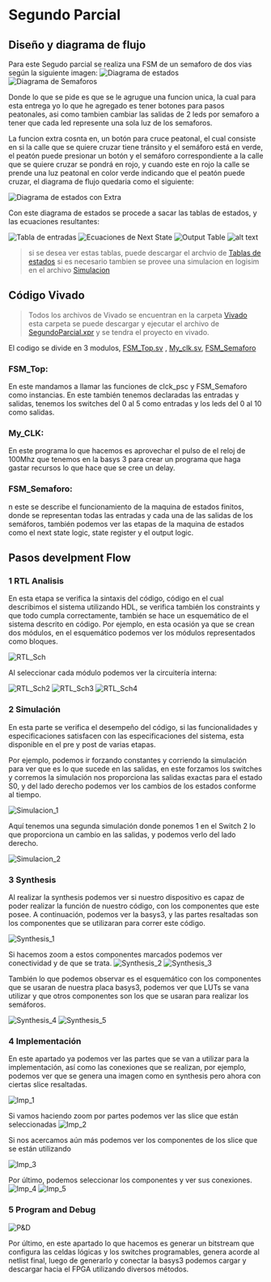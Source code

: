 # Segundo Parcial

## Diseño y diagrama de flujo
Para este Segudo parcial se realiza una FSM de un semaforo de dos vias según la siguiente imagen: 
![Diagrama de estados](Imagenes/image-2.png)  ![Diagrama de Semaforos](Imagenes/image-1.png)

Donde lo que se pide es que se le agrugue una funcion unica, la cual para esta entrega yo lo que he agregado es tener botones para pasos peatonales, asi como tambien cambiar las salidas de 2 leds por semaforo a tener que cada led represente una sola luz de los semaforos.

La funcion extra cosnta en, un botón para cruce peatonal, el cual consiste en si la calle que se quiere cruzar tiene tránsito y el semáforo está en verde, el peatón puede presionar un botón y el semáforo correspondiente a la calle que se quiere cruzar se pondrá en rojo, y cuando este en rojo la calle se prende una luz peatonal en color verde indicando que el peatón puede cruzar, el diagrama de flujo quedaria como el siguiente: 

![Diagrama de estados con Extra](Imagenes/image-3.png)

Con este diagrama de estados se procede a sacar las tablas de estados, y las ecuaciones resultantes:

![Tabla de entradas](Imagenes/Tabla_de_Entradas.png) 
![Ecuaciones de Next State](Imagenes/Ecuaciones_NextState.png)
![Output Table](Imagenes/Tabla_Out.png)
![alt text](Imagenes/Ecuaciones_Output.png)

>si se desea ver estas tablas, puede descargar el archvio de [Tablas de estados](Documentos/Tablas%20de%20estados.xlsx)
>si es necesario tambien se provee una simulacion en logisim en el archivo [Simulacion](Documentos/Simulacion.circ)

## Código Vivado
>Todos los archivos de Vivado se encuentran en la carpeta [Vivado](Vivado/)
>esta carpeta se puede descargar y ejecutar el archivo de [SegundoParcial.xpr](Vivado/SegundoParcial.xpr) y se tendra
>el proyecto en vivado.

El codigo se divide en 3 modulos, [FSM_Top.sv](Vivado/SegundoParcial.srcs/sources_1/new/FSM_Top.sv) , [My_clk.sv](Vivado/SegundoParcial.srcs/sources_1/new/My_clk.sv), [FSM_Semaforo](Vivado/SegundoParcial.srcs/sources_1/new/FSM_Semaforo.sv)

### FSM_Top:
En este mandamos a llamar las funciones de clck_psc y FSM_Semaforo como instancias. En este también tenemos declaradas las entradas y salidas, tenemos los switches del 0 al 5 como entradas y los leds del 0 al 10 como salidas. 

### My_CLK:
En este programa lo que hacemos es aprovechar el pulso de el reloj de 100Mhz que tenemos en la basys 3 para crear un programa que haga gastar recursos lo que hace que se cree un delay.

### FSM_Semaforo:
n este se describe el funcionamiento de la maquina de estados finitos, donde se representan todas las entradas y cada una de las salidas de los semáforos, también podemos ver las etapas de la maquina de estados como el next state logic, state register y el output logic.

## Pasos develpment Flow

### 1 RTL Analisis

En esta etapa se verifica la sintaxis del código, código en el cual describimos el sistema utilizando HDL, se verifica también los constraints y que todo cumpla correctamente, también se hace un esquemático de el sistema descrito en código. 
Por ejemplo, en esta ocasión ya que se crean dos módulos, en el esquemático podemos ver los módulos representados como bloques. 

![RTL_Sch](Imagenes/RTL_Sch.png)

Al seleccionar cada módulo podemos ver la circuitería interna:

![RTL_Sch2](Imagenes/RTL_Sch2.png)
![RTL_Sch3](Imagenes/RTL_Sch3.png)
![RTL_Sch4](Imagenes/RTL_Sch4.png)

### 2 Simulación
En esta parte se verifica el desempeño del código, si las funcionalidades y especificaciones satisfacen con las especificaciones del sistema, esta disponible en el pre y post de varias etapas.

Por ejemplo, podemos ir forzando constantes y corriendo la simulación para ver que es lo que sucede en las salidas, en este forzamos los switches y corremos la simulación nos proporciona las salidas exactas para el estado S0, y del lado derecho podemos ver los cambios de los estados conforme al tiempo. 

![Simulacion_1](Imagenes/Simulacion_1.png)

Aquí tenemos una segunda simulación donde ponemos 1 en el Switch 2 lo que proporciona un cambio en las salidas, y podemos verlo del lado derecho.

![Simulacion_2](Imagenes/Simulacion_2.png)

### 3 Synthesis 
Al realizar la synthesis podemos ver si nuestro dispositivo es capaz de poder realizar la función de nuestro código, con los componentes que este posee. A continuación, podemos ver la basys3, y las partes resaltadas son los componentes que se utilizaran para correr este código.

![Synthesis_1](Imagenes/Synthesis_1.png)

Si hacemos zoom a estos componentes marcados podemos ver conectividad y de que se trata.
![Synthesis_2](Imagenes/Synthesis_2.png)   ![Synthesis_3](Imagenes/Synthesis_3.png)

También lo que podemos observar es el esquemático con los componentes que se usaran de nuestra placa basys3, podemos ver que LUTs se vana utilizar y que otros componentes son los que se usaran para realizar los semáforos.

![Synthesis_4](Imagenes/Synthesis_4.png)
![Synthesis_5](Imagenes/Synthesis_5.png)

### 4 Implementación
En este apartado ya podemos ver las partes que se van a utilizar para la implementación, así como las conexiones que se realizan, por ejemplo, podemos ver que se genera una imagen como en synthesis pero ahora con ciertas slice resaltadas.

![Imp_1](Imagenes/Imp_1.png)

Si vamos haciendo zoom por partes podemos ver las slice que están seleccionadas
![Imp_2](Imagenes/Imp_2.png)

Si nos acercamos aún más podemos ver los componentes de los slice que se están utilizando

![Imp_3](Imagenes/Imp_3.png)

Por último, podemos seleccionar los componentes y ver sus conexiones.
![Imp_4](Imagenes/Imp_4.png)
![Imp_5](Imagenes/Imp_5.png)

### 5 Program and Debug
![P&D](Imagenes/P&D.png)

Por último, en este apartado lo que hacemos es generar un bitstream que configura las celdas lógicas y los switches programables, genera acorde al netlist final, luego de generarlo y conectar la basys3 podemos cargar y descargar hacia el FPGA utilizando diversos métodos.
